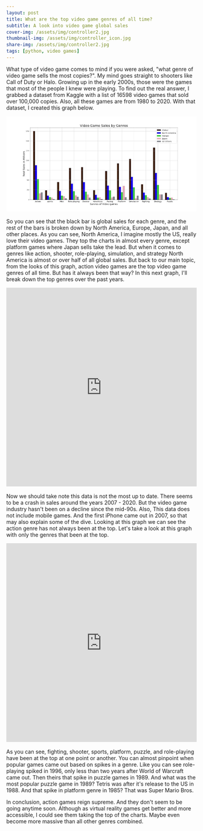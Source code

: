 ```yaml
---
layout: post
title: What are the top video game genres of all time?
subtitle: A look into video game global sales 
cover-img: /assets/img/controller2.jpg
thumbnail-img: /assets/img/controller_icon.jpg
share-img: /assets/img/controller2.jpg
tags: [python, video games]
---
```

What type of video game comes to mind if you were asked, "what genre of video game sells the most copies?". My mind goes straight to shooters like Call of Duty or Halo. Growing up in the early 2000s, those were the games that most of the people I knew were playing. To find out the real answer, I grabbed a dataset from Kaggle with a list of 16598 video games that sold over 100,000 copies. Also, all these games are from 1980 to 2020. With that dataset, I created this graph below.


![sales genre](https://github.com/joeyMckinney/joeymckinney.github.io/blob/master/assets/img/video_game_sales_by_genres_smaller.jpg)


So you can see that the black bar is global sales for each genre, and the rest of the bars is broken down by North America, Europe, Japan,  and all other places. As you can see,  North America, I imagine mostly the US, really love their video games. They top the charts in almost every genre, except platform games where Japan sells take the lead.  But when it comes to genres like action, shooter, role-playing, simulation, and strategy North America is almost or over half of all global sales. But back to our main topic, from the looks of this graph, action video games are the top video game genres of all time. But has it always been that way? In this next graph, I'll break down the top genres over the past years.


<iframe id="igraph" scrolling="no" style="border:none;" seamless="seamless" src="https://plotly.com/~josiahmckinney/1.embed" height="525" width="100%"></iframe>


Now we should take note this data is not the most up to date. There seems to be a crash in sales around the years 2007 - 2020. But the video game industry hasn't been on a decline since the mid-90s. Also, This data does not include mobile games. And the first iPhone came out in 2007, so that may also explain some of the dive. Looking at this graph we can see the action genre has not always been at the top. Let's take a look at this graph with only the genres that been at the top.

<iframe id="igraph" scrolling="no" style="border:none;" seamless="seamless" src="https://plotly.com/~josiahmckinney/6.embed" height="525" width="100%"></iframe>


As you can see, fighting, shooter, sports, platform, puzzle, and role-playing have been at the top at one point or another. You can almost pinpoint when popular games came out based on spikes in a genre. Like you can see role-playing spiked in 1996, only less than two years after World of Warcraft came out. Then theirs that spike in puzzle games in 1989. And what was the most popular puzzle game in 1989? Tetris was after it's release to the US in 1988. And that spike in platform genre in 1985? That was Super Mario Bros.

In conclusion, action games reign supreme. And they don't seem to be going anytime soon.  Although as virtual reality games get better and more accessible,  I could see them taking the top of the charts. Maybe even become more massive than all other genres combined.
